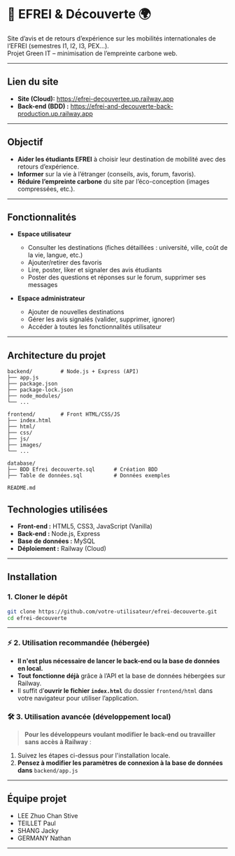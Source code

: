 # 🌳 EFREI & Découverte 🌍

Site d’avis et de retours d’expérience sur les mobilités internationales de l’EFREI (semestres I1, I2, I3, PEX…).  
Projet Green IT – minimisation de l’empreinte carbone web.

---

## Lien du site

- **Site (Cloud):** https://efrei-decouvertee.up.railway.app
- **Back-end (BDD) :** https://efrei-and-decouverte-back-production.up.railway.app

---

## Objectif

- **Aider les étudiants EFREI** à choisir leur destination de mobilité avec des retours d’expérience.
- **Informer** sur la vie à l’étranger (conseils, avis, forum, favoris).
- **Réduire l’empreinte carbone** du site par l’éco-conception (images compressées, etc.).

---

## Fonctionnalités

- **Espace utilisateur**
  - Consulter les destinations (fiches détaillées : université, ville, coût de la vie, langue, etc.)
  - Ajouter/retirer des favoris
  - Lire, poster, liker et signaler des avis étudiants
  - Poster des questions et réponses sur le forum, supprimer ses messages

- **Espace administrateur**
  - Ajouter de nouvelles destinations
  - Gérer les avis signalés (valider, supprimer, ignorer)
  - Accéder à toutes les fonctionnalités utilisateur
 
---

## Architecture du projet

```
backend/         # Node.js + Express (API)
├── app.js
├── package.json
├── package-lock.json
├── node_modules/
└── ...

frontend/        # Front HTML/CSS/JS
├── index.html
├── html/
├── css/
├── js/
├── images/
└── ...

database/
├── BDD Efrei decouverte.sql      # Création BDD
├── Table de données.sql          # Données exemples

README.md
```

## Technologies utilisées

- **Front-end :** HTML5, CSS3, JavaScript (Vanilla)
- **Back-end :** Node.js, Express
- **Base de données :** MySQL
- **Déploiement :** Railway (Cloud)

---

## Installation

### 1. Cloner le dépôt

```bash
git clone https://github.com/votre-utilisateur/efrei-decouverte.git
cd efrei-decouverte
```

---

### ⚡ 2. Utilisation recommandée (hébergée)

- **Il n'est plus nécessaire de lancer le back-end ou la base de données en local.**
- **Tout fonctionne déjà** grâce à l’API et la base de données hébergées sur Railway.
- Il suffit d’**ouvrir le fichier `index.html`** du dossier `frontend/html` dans votre navigateur pour utiliser l’application.

### 🛠️ 3. Utilisation avancée (développement local)

> **Pour les développeurs voulant modifier le back-end ou travailler sans accès à Railway** :
  1. Suivez les étapes ci-dessus pour l'installation locale.
  2. **Pensez à modifier les paramètres de connexion à la base de données dans** `backend/app.js`

   
---

## Équipe projet

- LEE Zhuo Chan Stive
- TEILLET Paul
- SHANG Jacky
- GERMANY Nathan

---


